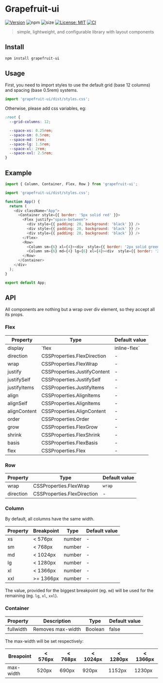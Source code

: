 # Grapefruit-ui
[![Version](https://img.shields.io/npm/v/grapefruit-ui.svg)](https://www.npmjs.com/package/grapefruit-ui)
![npm](https://img.shields.io/npm/dt/grapefruit-ui)
![size](https://img.shields.io/bundlephobia/minzip/grapefruit-ui?label=gzipped)
[![License: MIT](https://img.shields.io/badge/License-MIT-yellow.svg)](#)
[![CI](https://github.com/Nightlngale/grapefruit-ui/actions/workflows/ci.yml/badge.svg)](#)

> simple, lightweight, and configurable library with layout components


## Install

```sh
npm install grapefruit-ui
```


## Usage

First, you need to import styles to use the default grid (base 12 columns) and spacing (base 0.5rem) systems.

```javascript
import 'grapefruit-ui/dist/styles.css';
```

Otherwise, please add css variables, eg:

```css
:root {
  --grid-columns: 12;

  --space-xs: 0.25rem;
  --space-sm: 0.5rem;
  --space-md: 1rem;
  --space-lg: 1.5rem;
  --space-xl: 2rem;
  --space-xxl: 2.5rem;
}
```


## Example

```javascript
import { Column, Container, Flex, Row } from 'grapefruit-ui';

import 'grapefruit-ui/dist/styles.css';

function App() {
  return (
    <div className="App">
      <Container style={{ border: '5px solid red' }}>
        <Flex justify="space-between">
          <div style={{ padding: 20, background: 'black' }} />
          <div style={{ padding: 20, background: 'black' }} />
          <div style={{ padding: 20, background: 'black' }} />
        </Flex>
        <Row>
          <Column sm={6} xl={4}><div  style={{ border: '2px solid green', padding: 20 }}/></Column>
          <Column sm={6} md={4} lg={6} xl={4}><div  style={{ border: '2px solid green', padding: 20 }}/></Column>
        </Row>
      </Container>
    </div>
  );
}

export default App;
```


## API

All components are nothing but a wrap over div element, so they accept all its props.

### Flex

| Property        | Type                         | Default value     |
| --------------- | ---------------------------- | ----------------- |
| display         | `flex | inline-flex`         | `flex`            |
| direction       | CSSProperties.FlexDirection  | -                 |
| wrap            | CSSProperties.FlexWrap       | -                 |
| justify         | CSSProperties.JustifyContent | -                 |
| justifySelf     | CSSProperties.JustifySelf    | -                 |
| justifyItems    | CSSProperties.JustifyItems   | -                 |
| align           | CSSProperties.AlignItems     | -                 |
| alignSelf       | CSSProperties.AlignItems     | -                 |
| alignContent    | CSSProperties.AlignContent   | -                 |
| order           | CSSProperties.Order          | -                 |
| grow            | CSSProperties.FlexGrow       | -                 |
| shrink          | CSSProperties.FlexShrink     | -                 |
| basis           | CSSProperties.FlexBasis      | -                 |
| flex            | CSSProperties.Flex           | -                 |

### Row

| Property        | Type                        | Default value     |
| --------------- | --------------------------- | ----------------- |
| wrap            | CSSProperties.FlexWrap      | `wrap`            |
| direction       | CSSProperties.FlexDirection | -                 |

### Column

By default, all columns have the same width.

| Property        | Breakpoint      | Type              | Default value     |
| --------------- | --------------- | ----------------- | ----------------- |
| xs              | < 576px         | number            | -                 |
| sm              | < 768px         | number            | -                 |
| md              | < 1024px        | number            | -                 |
| lg              | < 1280px        | number            | -                 |
| xl              | < 1366px        | number            | -                 |
| xxl             | >= 1366px       | number            | -                 |

The value, provided for the biggest breakpoint (eg. `md`) will be used for the remaining (eg. `lg`, `xl`, `xxl`).

### Container

| Property        | Description        | Type              | Default value     |
| --------------- | ------------------ | ----------------- | ----------------- |
| fullwidth       | Removes max-width  | Boolean           | false             |

The max-width will be set respectively:

| Breapoint       | < 576px         | < 768px         | < 1024px        | < 1280px        |  < 1366px       |
| --------------- | --------------- | --------------- | --------------- | --------------- | --------------- |
| max-width       | 520px           | 690px           | 920px           | 1152px          | 1230px          |
